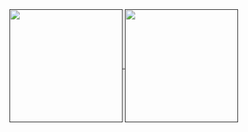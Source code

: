 <a href="">
  <img height=200 align="center" src="https://github-readme-stats.vercel.app/api?username=RoYaL69&show_icons=true&theme=dark" />
</a>
<a href="">
  <img height=200 align="center" src="https://github-readme-stats.vercel.app/api/top-langs/?username=RoYaL69&layout=compact&show_icons=true&theme=dark&card_width=320" />
</a>
